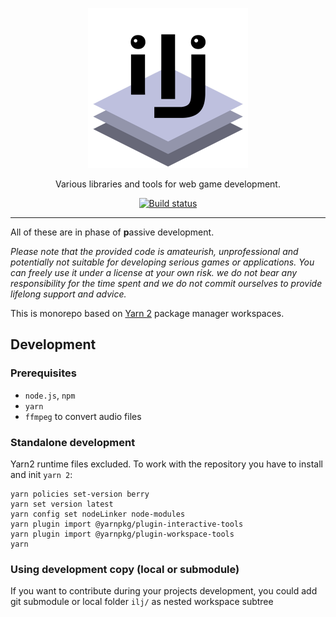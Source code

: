 <p align="center">
    <a href="https://github.com/highduck/ilj">
        <img width="256" height="256" src="ilj-logo.png" alt="ilj">
    </a>
</p>

<p align="center">
    Various libraries and tools for web game development.
</p>

<p align="center">
    <a href="https://github.com/highduck/ilj"><img alt="Build status" src="https://github.com/highduck/ilj/workflows/Build/badge.svg"></a>
</p>

---

All of these are in phase of **p**assive development.

*Please note that the provided code is amateurish, unprofessional and potentially not suitable for developing serious games or applications. You can freely use it under a license at your own risk. we do not bear any responsibility for the time spent and we do not commit ourselves to provide lifelong support and advice.*

This is monorepo based on [Yarn 2](https://yarnpkg.com/) package manager workspaces.

## Development

### Prerequisites

- `node.js`, `npm`
- `yarn`
- `ffmpeg` to convert audio files

### Standalone development

Yarn2 runtime files excluded. To work with the repository you have to install and init `yarn 2`:
```shell script
yarn policies set-version berry
yarn set version latest
yarn config set nodeLinker node-modules
yarn plugin import @yarnpkg/plugin-interactive-tools
yarn plugin import @yarnpkg/plugin-workspace-tools
yarn
```

### Using development copy (local or submodule)

If you want to contribute during your projects development, you could add git submodule or local folder `ilj/` as nested workspace subtree